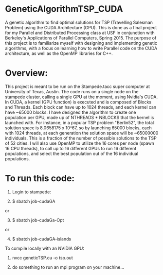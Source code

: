 # GeneticAlgorithmTSP_CUDA
A genetic algorithm to find optimal solutions for TSP (Travelling Salesman Problem) using the CUDA Architecture (GPU). This is done as a final project for my Parallel and Distributed Processing class at USF in conjunction with Berkeley's Applications of Parallel Computers, Spring 2015. The purpose of this project is to familiarize myself with designing and implementing genetic algorithms, with a focus on learning how to write Parallel code on the CUDA architecture, as well as the OpenMP libraries for C++. 

# Overview:
This project is meant to be run on the Stampede.tacc super computer at University of Texas, Austin. The code runs on a single node on the stampede cluster, calling a single GPU at the moment, using Nvidia's CUDA. In CUDA, a kernel (GPU function) is executed and is composed of Blocks and Threads. Each block can have up to 1024 threads, and each kernel can have ~65000 blocks. I have designed the algorithm to create one population per GPU, made up of NTHREADS * NBLOCKS that the kernel is launched with. For instance, in a popular TSP problem "Berlin52", the total solution space is 8.0658175 x 10^67, so by launching 65000 blocks, each with 1024 threads, at each generation the solution space will be ~65000000 individuals. This is a fraction of the number of possible solutions to the TSP of 52 cities. I will also use OpenMP to utilize the 16 cores per node (spawn 16 CPU threads), to call up to 16 different GPUs to run 16 different populations, and select the best population out of the 16 individual populations. 

# To run this code:
1) Login to stampede:

2) $ sbatch job-cudaGA

or

3) $ sbatch job-cudaGa-Opt

or

4) $ sbatch job-cudaGA-islands

To compile locally with an NVIDIA GPU:

1) nvcc geneticTSP.cu -o tsp.out

2) do something to run an mpi program on your machine...


